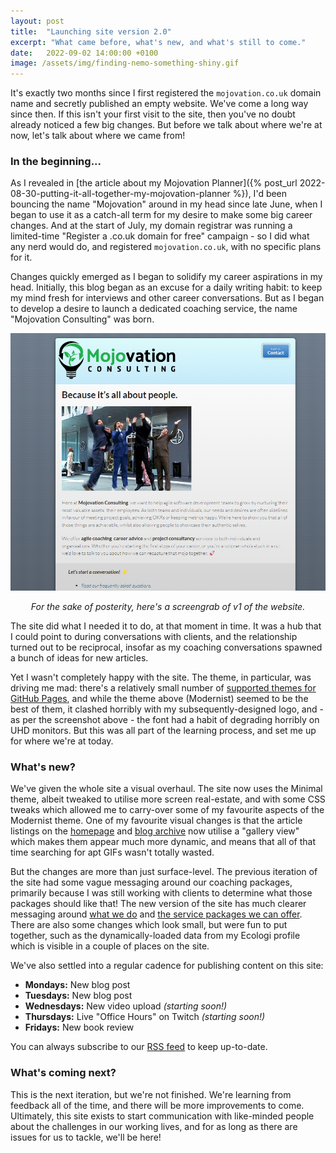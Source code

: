 ```yaml
---
layout: post
title:  "Launching site version 2.0"
excerpt: "What came before, what's new, and what's still to come."
date:   2022-09-02 14:00:00 +0100
image: /assets/img/finding-nemo-something-shiny.gif
---
```


It's exactly two months since I first registered the `mojovation.co.uk` domain name and secretly published an empty website. We've come a long way since then. If this isn't your first visit to the site, then you've no doubt already noticed a few big changes. But before we talk about where we're at now, let's talk about where we came from!

### In the beginning...

As I revealed in [the article about my Mojovation Planner]({% post_url 2022-08-30-putting-it-all-together-my-mojovation-planner %}), I'd been bouncing the name "Mojovation" around in my head since late June, when I began to use it as a catch-all term for my desire to make some big career changes. And at the start of July, my domain registrar was running a limited-time "Register a .co.uk domain for free" campaign - so I did what any nerd would do, and registered `mojovation.co.uk`, with no specific plans for it.

Changes quickly emerged as I began to solidify my career aspirations in my head. Initially, this blog began as an excuse for a daily writing habit: to keep my mind fresh for interviews and other career conversations. But as I began to develop a desire to launch a dedicated coaching service, the name "Mojovation Consulting" was born.

![Screenshot of v1 of the website](/assets/img/mojovation-site-v1.png)
<p style="text-align:center;"><em>For the sake of posterity, here's a screengrab of v1 of the website.</em></p>

The site did what I needed it to do, at that moment in time. It was a hub that I could point to during conversations with clients, and the relationship turned out to be reciprocal, insofar as my coaching conversations spawned a bunch of ideas for new articles.

Yet I wasn't completely happy with the site. The theme, in particular, was driving me mad: there's a relatively small number of [supported themes for GitHub Pages](https://pages.github.com/themes/), and while the theme above (Modernist) seemed to be the best of them, it clashed horribly with my subsequently-designed logo, and - as per the screenshot above - the font had a habit of degrading horribly on UHD monitors. But this was all part of the learning process, and set me up for where we're at today.

### What's new?

We've given the whole site a visual overhaul. The site now uses the Minimal theme, albeit tweaked to utilise more screen real-estate, and with some CSS tweaks which allowed me to carry-over some of my favourite aspects of the Modernist theme. One of my favourite visual changes is that the article listings on the [homepage](/) and [blog archive](/blog) now utilise a "gallery view" which makes them appear much more dynamic, and means that all of that time searching for apt GIFs wasn't totally wasted.

But the changes are more than just surface-level. The previous iteration of the site had some vague messaging around our coaching packages, primarily because I was still working with clients to determine what those packages should like that! The new version of the site has much clearer messaging around [what we do](/about) and [the service packages we can offer](/services). There are also some changes which look small, but were fun to put together, such as the dynamically-loaded data from my Ecologi profile which is visible in a couple of places on the site.

We've also settled into a regular cadence for publishing content on this site:

* **Mondays:** New blog post
* **Tuesdays:** New blog post
* **Wednesdays:** New video upload _(starting soon!)_
* **Thursdays:** Live "Office Hours" on Twitch _(starting soon!)_
* **Fridays:** New book review 

You can always subscribe to our <a href="feed.xml">RSS feed</a> to keep up-to-date.

### What's coming next?

This is the next iteration, but we're not finished. We're learning from feedback all of the time, and there will be more improvements to come. Ultimately, this site exists to start communication with like-minded people about the challenges in our working lives, and for as long as there are issues for us to tackle, we'll be here!